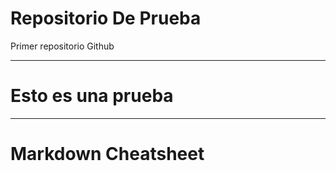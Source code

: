 Repositorio De Prueba<a name="TOP"></a>
===================
Primer repositorio Github

- - - -
# Esto es una prueba
- - - -

Markdown Cheatsheet<a name="TOP"></a>
===================
